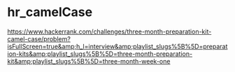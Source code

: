 # hr_camelCase
https://www.hackerrank.com/challenges/three-month-preparation-kit-camel-case/problem?isFullScreen=true&amp;h_l=interview&amp;playlist_slugs%5B%5D=preparation-kits&amp;playlist_slugs%5B%5D=three-month-preparation-kit&amp;playlist_slugs%5B%5D=three-month-week-one
